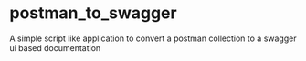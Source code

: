 # postman_to_swagger
A simple script like application to convert a postman collection to a swagger ui based documentation
